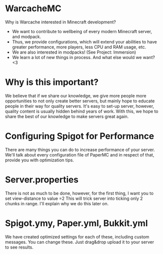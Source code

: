 # WarcacheMC

Why is Warcache interested in Minecraft development?
- We want to contribute to wellbeing of every modern Minecraft server, and modpack.
- Thus, we provide configurations, which will extend your abilities to have greater performance, more players, less CPU and RAM usage, etc.
- We are also interested in modpacks! (See Project: Immersion)
- We learn a lot of new things in process. And what else would we want? <3

# Why is this important?

We believe that if we share our knowledge, we give more people more opportunities to not only create better servers, but mainly hope to educate people in their way for quality servers. It's easy to set-up server, however, quality content is usually hidden behind years of work.
With this, we hope to share the best of our knowledge to make servers great again.

# Configuring Spigot for Performance

There are many things you can do to increase performance of your server. We'll talk about every configuration file of PaperMC and in respect of that, provide you with optimization tips.
# Server.properties
There is not as much to be done, however, for the first thing, I want you to set view-distance to value =2
This will trick server into ticking only 2 chunks in range. I'll explain why we do this later on.
# Spigot.ymy, Paper.yml, Bukkit.yml
We have created optimized settings for each of these, including custom messages. You can change these. Just drag&drop upload it to your server to see results.

